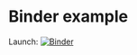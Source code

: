 # Binder example

Launch: [![Binder](https://mybinder.org/badge_logo.svg)](https://mybinder.org/v2/gh/rkdarst/binder-example/HEAD)
